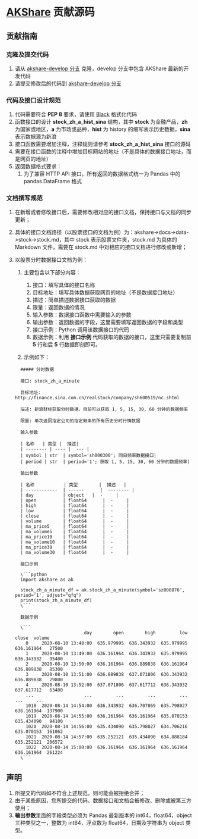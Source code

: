 # [AKShare](https://github.com/akfamily/akshare) 贡献源码

## 贡献指南

### 克隆及提交代码

1. 请从 [akshare-develop 分支](https://github.com/akfamily/akshare/tree/develop) 克隆，develop 分支中包含 AKShare 最新的开发代码
2. 请提交修改后的代码到 [akshare-develop 分支](https://github.com/akfamily/akshare/tree/develop)

### 代码及接口设计规范

1. 代码需要符合 **PEP 8** 要求，请使用 [Black](https://github.com/psf/black) 格式化代码
2. 函数接口的设计 **stock_zh_a_hist_sina** 结构，其中 **stock** 为金融产品，**zh** 为国家或地区，**a** 为市场或品种，**hist** 为 history 的缩写表示历史数据，**sina** 表示数据源为新浪
3. 接口函数需要增加注释，注释规则请参考 **stock_zh_a_hist_sina** 接口的源码
4. 需要在接口函数的注释中增加目标网站的地址（不是具体的数据接口地址，而是网页的地址）
5. 返回数据格式要求：
   1. 为了兼容 HTTP API 接口，所有返回的数据格式统一为 Pandas 中的 pandas.DataFrame 格式

### 文档撰写规范

1. 在新增或者修改接口后，需要修改相对应的接口文档，保持接口与文档的同步更新；
2. 具体的接口文档路径（以股票接口的文档为例）为：akshare->docs->data->stock->stock.md，其中 stock 表示股票文件夹，stock.md 为具体的 Markdown 文件，需要在 stock.md 中对相应的接口文档进行修改或新增；
3. 以股票分时数据接口文档为例：
   1. 主要包含以下部分内容：
      1. 接口：填写具体的接口名称
      2. 目标地址：填写具体数据获取网页的地址（不是数据接口地址）
      3. 描述：简单描述数据接口获取的数据
      4. 限量：返回数据的情况
      5. 输入参数：数据接口函数中需要输入的参数
      6. 输出参数：返回数据的字段，这里需要填写返回数据的字段和类型
      7. 接口示例：Python 调用该数据接口的代码
      8. 数据示例：利用 **接口示例** 代码获取的数据的接口，这里只需要复制前 **5** 行和后 **5** 行数据即刻即可。

   2. 示例如下：

    ```
      ##### 分时数据

      接口: stock_zh_a_minute

      目标地址: http://finance.sina.com.cn/realstock/company/sh600519/nc.shtml

      描述: 新浪财经获取分时数据，目前可以获取 1, 5, 15, 30, 60 分钟的数据频率

      限量: 单次返回指定公司的指定频率的所有历史分时行情数据

      输入参数

      | 名称   | 类型 |  描述|
      | -------- | ---- |  --- |
      | symbol | str  | symbol='sh000300'; 同日频率数据接口|
      | period | str  | period='1'; 获取 1, 5, 15, 30, 60 分钟的数据频率|

      输出参数

      | 名称           | 类型        |  描述   |
      | ------------  | ------      |  -------- |
      | day           | object   |  -     |
      | open          | float64      |  -     |
      | high          | float64      |  -     |
      | low           | float64      |  -     |
      | close         | float64      |  -     |
      | volume        | float64      |  -     |
      | ma_price5     | float64      |  -     |
      | ma_volume5    | float64      |  -     |
      | ma_price10    | float64      |  -     |
      | ma_volume10   | float64      |  -     |
      | ma_price30    | float64      |  -     |
      | ma_volume30   | float64      |  -     |

      接口示例

      \```python
      import akshare as ak

      stock_zh_a_minute_df = ak.stock_zh_a_minute(symbol='sz000876', period='1', adjust="qfq")
      print(stock_zh_a_minute_df)
      \```

      数据示例

      \```
                              day        open        high         low       close  volume
        0     2020-08-10 13:48:00  635.979995  636.343932  635.979995  636.161964   27500
        1     2020-08-10 13:49:00  636.161964  636.343932  635.979995  636.343932   95400
        2     2020-08-10 13:50:00  636.161964  636.889838  636.161964  636.889838   85300
        3     2020-08-10 13:51:00  636.889838  637.071806  636.343932  636.889838   29800
        4     2020-08-10 13:52:00  637.071806  637.617712  636.343932  637.617712   63400
        ...                   ...         ...         ...         ...         ...     ...
        1018  2020-08-14 14:54:00  636.343932  636.707869  635.798027  636.161964  137900
        1019  2020-08-14 14:55:00  636.161964  636.161964  635.070153  635.434090   94100
        1020  2020-08-14 14:56:00  635.434090  635.798027  634.706216  635.070153  161062
        1021  2020-08-14 14:57:00  635.252121  635.434090  634.888184  635.252121  206572
        1022  2020-08-14 15:00:00  636.161964  636.161964  636.161964  636.161964  261224
      \```
    ```

## 声明

1. 所提交的代码如不符合上述规范，则可能会被拒绝合并；
2. 由于某些原因，您所提交的代码、数据接口和文档会被修改、删除或被第三方使用；
3. **输出参数**里面的字段类型必须为 Pandas 最新版本的 int64，float64，object 三种类型之一，整数为 int64，浮点数为 float64，日期及字符串为 object 类型。
